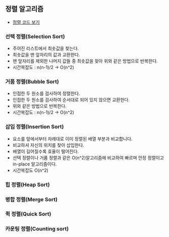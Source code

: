 ## 정렬 알고리즘
* [정렬 코드 보기](https://github.com/lsm7179/Study/blob/master/src/Study/sort/Sort.java)

### 선택 정렬(Selection Sort)
* 주어진 리스트에서 최솟값을 찾는다.
* 최솟값을 맨 앞자리의 값과 교환한다.
* 맨 앞자리를 제외한 나머지 값들 중 최솟값을 찾아 위와 같은 방법으로 반복한다.
* 시간복잡도 : n(n-1)/2 -> O(n^2)
### 거품 정렬(Bubble Sort)
* 인접한 두 원소를 검사하여 정렬한다.
* 인접한 두 원소를 검사하여 순서대로 되어 있지 않으면 교환한다.
* 위와 같은 방법으로 반복한다.
* 시간복잡도 : n(n-1)/2 -> O(n^2)
### 삽입 정렬(Insertion Sort)
* 요소를 앞에서부터 차례대로 이미 정렬된 배열 부분과 비교합니다.
* 비교하셔 자신의 위치를 찾아 삽입한다.
* 배열이 길어질수록 효율이 떨어진다.
* 선택 정렬이나 거품 정렬과 같은 O(n^2)알고리즘에 비교하여 빠르며 안정 정렬이고 in-place 알고리즘이다.
* 시간복잡도 O(n^2)
### 힙 정렬(Heap Sort)
### 병합 정렬(Merge Sort)
### 퀵 정렬(Quick Sort)
### 카운팅 정렬(Counting sort)
